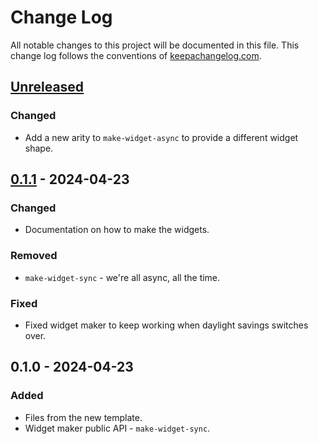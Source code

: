 # Change Log
All notable changes to this project will be documented in this file. This change log follows the conventions of [keepachangelog.com](http://keepachangelog.com/).

## [Unreleased]
### Changed
- Add a new arity to `make-widget-async` to provide a different widget shape.

## [0.1.1] - 2024-04-23
### Changed
- Documentation on how to make the widgets.

### Removed
- `make-widget-sync` - we're all async, all the time.

### Fixed
- Fixed widget maker to keep working when daylight savings switches over.

## 0.1.0 - 2024-04-23
### Added
- Files from the new template.
- Widget maker public API - `make-widget-sync`.

[Unreleased]: https://sourcehost.site/your-name/clojure-record-protocol-multi-method/compare/0.1.1...HEAD
[0.1.1]: https://sourcehost.site/your-name/clojure-record-protocol-multi-method/compare/0.1.0...0.1.1
